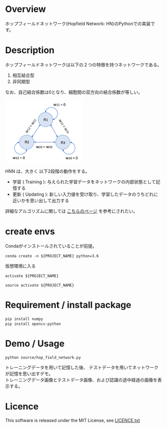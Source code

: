 # Overview

ホップフィールドネットワーク(Hopfield Network: HN)のPythonでの実装です。


# Description

ホップフィールドネットワークは以下の２つの特徴を持つネットワークである。
1. 相互結合型  
2. 非同期型  

なお、自己結合係数は0となり、細胞間の双方向の結合係数が等しい。  

![HopFieldNetwork](data/hopfield_network.png)


HNN は、大きく 以下2段階の動作をする。

- 学習 ( Training ): 与えられた学習データをネットワークの内部状態として記憶する
- 更新 ( Updating ): 新しい入力値を受け取り、学習したデータのうちどれに近いかを思い出して出力する

詳細なアルゴリズムに関しては [こちらのページ](http://sinhrks.hatenablog.com/entry/2014/12/30/221538)
を参考にされたい。

# create envs

Condaがインストールされていることが前提。

```commandline
conda create -n ${PROJECT_NAME} python=3.6
```

仮想環境に入る

```commandline:for windows
activate ${PROJECT_NAME}
```

```commandline:for mac
source activate ${PROJECT_NAME}
```

# Requirement / install package

```commandline
pip install numpy
pip install opencv-python
```

# Demo / Usage 

```commandline
python source/hop_field_network.py
```

トレーニングデータを用いて記憶した後、
テストデータを用いてネットワークが記憶を思い出すデモ。  
トレーニングデータ画像とテストデータ画像、および認識の途中経過の画像を表示する。  

# Licence
This software is released under the MIT License, see [LICENCE.txt](LICENCE.txt)
</code>
